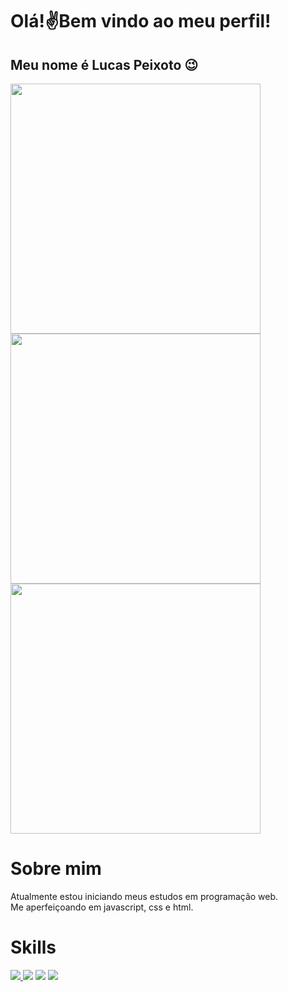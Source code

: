 # Olá!✌️Bem vindo ao meu perfil!
## Meu nome é Lucas Peixoto 😉
<img src="https://camo.githubusercontent.com/b20de592e68e5dc38fc112fc745ba341e62994b3605805928a33246922af9b7f/68747470733a2f2f6769746875622d726561646d652d73746174732e76657263656c2e6170702f6170693f757365726e616d653d6c756361737031323231267468656d653d68696768636f6e74726173742673686f775f69636f6e733d7472756526686964655f626f726465723d66616c736526636f756e745f707269766174653d74727565" width="400" />
<img src="https://camo.githubusercontent.com/7be3deddf24f873ca8d30ecb63fdfa0c5fe3050db45514276a00d5320600fd76/68747470733a2f2f6769746875622d726561646d652d73747265616b2d73746174732e6865726f6b756170702e636f6d2f3f757365723d6c756361737031323231267468656d653d68696768636f6e747261737426686964655f626f726465723d66616c7365" width="400" /> 
<img src="https://camo.githubusercontent.com/de5498edcec960f7102a3668206462f52ad5e035d0c58ae263b42fd2eedbcf3e/68747470733a2f2f6769746875622d726561646d652d73746174732e76657263656c2e6170702f6170692f746f702d6c616e67732f3f757365726e616d653d6c756361737031323231267468656d653d68696768636f6e74726173742673686f775f69636f6e733d7472756526686964655f626f726465723d66616c7365266c61796f75743d636f6d70616374" width="400" />

# Sobre mim

Atualmente estou iniciando meus estudos em programação web. <br>
Me aperfeiçoando em javascript, css e html. <br>

# Skills

<div>
<a href="https://wa.me/5549998010384" > 
<img src="https://img.shields.io/badge/WhatsApp-25D366?style=for-the-badge&logo=whatsapp&logoColor=white" />
</a>  
<img src="https://img.shields.io/badge/Python-3776AB?style=for-the-badge&logo=python&logoColor=white" />
<img src="https://img.shields.io/badge/HTML-239120?style=for-the-badge&logo=html5&logoColor=white" />
<img src="https://img.shields.io/badge/JavaScript-323330?style=for-the-badge&logo=javascript&logoColor=F7DF1E" />
</div>
